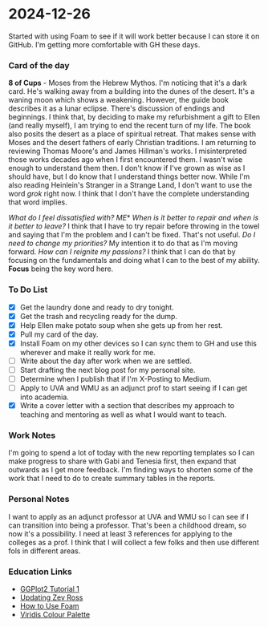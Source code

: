 # 2024-12-26

Started with using Foam to see if it will work better because I can store it on GitHub. I'm getting more comfortable with GH these days.

### Card of the day

**8 of Cups** - Moses from the Hebrew Mythos.
I'm noticing that it's a dark card. He's walking away from a building into the dunes of the desert. It's a waning moon which shows a weakening. However, the guide book describes it as a lunar eclipse. There's discussion of endings and beginnings. I think that, by deciding to make my refurbishment a gift to Ellen (and really myself), I am trying to end the recent turn of my life. The book also posits the desert as a place of spiritual retreat. That makes sense with Moses and the desert fathers of early Christian traditions. I am returning to reviewing Thomas Moore's and James Hillman's works. I misinterpreted those works decades ago when I first encountered them. I wasn't wise enough to understand them then. I don't know if I've grown as wise as I should have, but I do know that I understand things better now. While I'm also reading Heinlein's Stranger in a Strange Land, I don't want to use the word _grok_ right now. I think that I don't have the complete understanding that word implies.

_What do I feel dissatisfied with?_ _ME_*
_When is it better to repair and when is it better to leave?_ I think that I have to try repair before throwing in the towel and saying that I'm the problem and I can't be fixed. That's not useful.
_Do I need to change my priorities?_ My intention it to do that as I'm moving forward.
_How can I reignite my passions?_ I think that I can do that by focusing on the fundamentals and doing what I can to the best of my ability. **Focus** being the key word here.

### To Do List

- [X] Get the laundry done and ready to dry tonight.
- [x] Get the trash and recycling ready for the dump.
- [X] Help Ellen make potato soup when she gets up from her rest.
- [X] Pull my card of the day.
- [X] Install Foam on my other devices so I can sync them to GH and use this wherever and make it really work for me.
- [ ] Write about the day after work when we are settled.
- [ ] Start drafting the next blog post for my personal site.
- [ ] Determine when I publish that if I'm X-Posting to Medium.
- [ ] Apply to UVA and WMU as an adjunct prof to start seeing if I can get into academia.
- [X] Write a cover letter with a section that describes my approach to teaching and mentoring as well as what I would want to teach.

### Work Notes

I'm going to spend a lot of today with the new reporting templates so I can make progress to share with Gabi and Tenesia first, then expand that outwards as I get more feedback.
I'm finding ways to shorten some of the work that I need to do to create summary tables in the reports.

### Personal Notes

I want to apply as an adjunct professor at UVA and WMU so I can see if I can transition into being a professor. That's been a childhood dream, so now it's a possibility.
I need at least 3 references for applying to the colleges as a prof. I think that I will collect a few folks and then use different fols in different areas.

### Education Links

- [GGPlot2 Tutorial 1](http://zevross.com/blog/2014/08/04/beautiful-plotting-in-r-a-ggplot2-cheatsheet-3/)
- [Updating Zev Ross](https://www.cedricscherer.com/2019/08/05/a-ggplot2-tutorial-for-beautiful-plotting-in-r/)
- [How to Use Foam](https://foambubble.github.io/foam/)
- [Viridis Colour Palette](https://sjmgarnier.github.io/viridis/)
